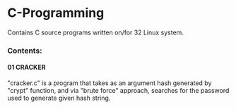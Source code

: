 # C-Programming
Contains C source programs written on/for 32 Linux system.

### Contents:

#### 01 CRACKER
"cracker.c" is a program that takes as an argument hash generated by "crypt" function, and via "brute force" approach, searches for the password used to generate given hash string.

